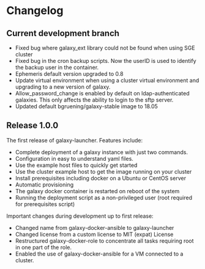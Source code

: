# Changelog
<this file should be updated with newest changes on top>

## Current development branch
* Fixed bug where galaxy_ext library could not be found when using SGE cluster
* Fixed bug in the cron backup scripts.
Now the userID is used to identify the backup user in the container.
* Ephemeris default version upgraded to 0.8
* Update virtual environment when using a cluster virtual environment and upgrading to
a new version of galaxy.
* Allow_password_change is enabled by default on ldap-authenticated galaxies. This only affects the
ability to login to the sftp server.
* Updated default bgruening/galaxy-stable image to 18.05

## Release 1.0.0
The first release of galaxy-launcher. Features include:

* Complete deployment of a galaxy instance with just two commands.
* Configuration in easy to understand yaml files.
* Use the example host files to quickly get started
* Use the cluster example host to get the image running on your cluster
* Install prerequisites including docker on a Ubuntu or CentOS server
* Automatic provisioning
* The galaxy docker container is restarted on reboot of the system
* Running the deployment script as a non-privileged user (root required for prerequisites script)

Important changes during development up to first release:
* Changed name from galaxy-docker-ansible to galaxy-launcher
* Changed license from a custom license to MIT (expat) License
* Restructured galaxy-docker-role to concentrate all tasks requiring
root in one part of the role.
* Enabled the use of galaxy-docker-ansible for a VM connected to a cluster.
